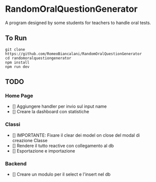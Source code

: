 # RandomOralQuestionGenerator

A program designed by some students for teachers to handle oral tests.

## To Run

```
git clone https://github.com/RomeoBiancalani/RandomOralQuestionGenerator
cd randomoralquestiongenerator
npm install
npm run dev
```

## TODO

### Home Page

- [] Aggiungere handler per invio sul input name
- [] Creare la dashboard con statistiche

### Classi

- [] IMPORTANTE: Fixare il clear dei model on close del modal di creazione Classe
- [] Rendere il tutto reactive con collegamento al db
- [] Esportazione e importazione

### Backend

- [] Creare un modulo per il select e l'insert nel db
